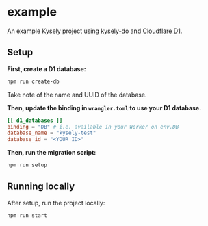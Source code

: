 # example

An example Kysely project using [kysely-do](https://github.com/benallfree/kysely-do) and [Cloudflare D1](https://blog.cloudflare.com/introducing-d1/).

## Setup

**First, create a D1 database:**

```bash
npm run create-db
```

Take note of the name and UUID of the database.

**Then, update the binding in `wrangler.toml` to use your D1 database.**

```toml
[[ d1_databases ]]
binding = "DB" # i.e. available in your Worker on env.DB
database_name = "kysely-test"
database_id = "<YOUR ID>"
```

**Then, run the migration script:**

```bash
npm run setup
```

## Running locally

After setup, run the project locally:

```bash
npm run start
```
